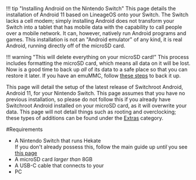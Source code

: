 
!!! tip "Installing Android on the Nintendo Switch"
    This page details the installation of Android 11 based on LineageOS onto your Switch. The Switch lacks a cell modem; simply installing Android does not transform your Switch into a tablet that has mobile data with the capability to call people over a mobile network. It can, however, natively run Android programs and games. This installation is not an "Android emulator" of any kind, it is real Android, running directly off of the microSD card.

!!! warning "This will delete everything on your microSD card!"
    This process includes formatting the microSD card, which means all data on it will be lost. Now is a good time to back up *all* of its data to a safe place so that you can restore it later. If you have an emuMMC, follow [these steps](link) to back it up.

This page will detail the setup of the latest release of Switchroot Android, Android 11, for your Nintendo Switch. This page assumes that you have no previous installation, so please do not follow this if you already have Switchroot Android installed on your microSD card, as it will overwrite your data. This page will not detail things such as rooting and overclocking; these types of additions can be found under the [Extras](link) category.

#Requirements
  - A Nintendo Switch that runs Hekate <br>
    If you don't already possess this, follow the main guide up *until* you see [this page](https://nintendo.com.se/guide/user_guide/all/cfw_environment/)
  - A microSD card *larger than* 8GB
  - A USB-C cable that connects to your
  - PC
